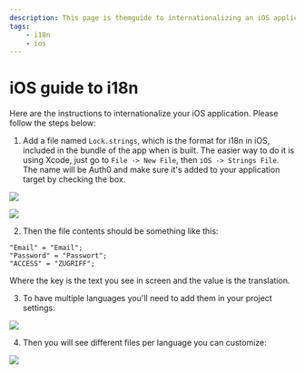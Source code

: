 ```yaml
---
description: This page is themguide to internationalizing an iOS application.
tags:
    - i18n
    - ios
---
```

# iOS guide to i18n

Here are the instructions to internationalize your iOS application. Please follow the steps below:

1. Add a file named `Lock.strings`, which is the format for i18n in iOS, included in the bundle of the app when is built. The easier way to do it is using Xcode, just go to `File -> New File`, then `iOS -> Strings File`. The name will be Auth0 and make sure it's added to your application target by checking the box.

![](/media/articles/i18n/i18n-guide-mobile/i18n-guide-mobile-1.png)

![](/media/articles/i18n/i18n-guide-mobile/i18n-guide-mobile-2.png)

2. Then the file contents should be something like this:

```
"Email" = "Email";
"Password" = "Passwort";
"ACCESS" = "ZUGRIFF";
```

Where the key is the text you see in screen and the value is the translation.

3. To have multiple languages you'll need to add them in your project settings:

![](/media/articles/i18n/i18n-guide-mobile/i18n-guide-mobile-1.png)

4. Then you will see different files per language you can customize:

![](/media/articles/i18n/i18n-guide-mobile/i18n-guide-mobile-3.png)
